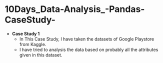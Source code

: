 # 10Days_Data-Analysis_-Pandas-CaseStudy-
- **Case Study 1**
  * In This Case Study, I have taken the datasets of Google Playstore from Kaggle.
  * I have tried to analysis the data based on probably all the attributes given in this dataset.
